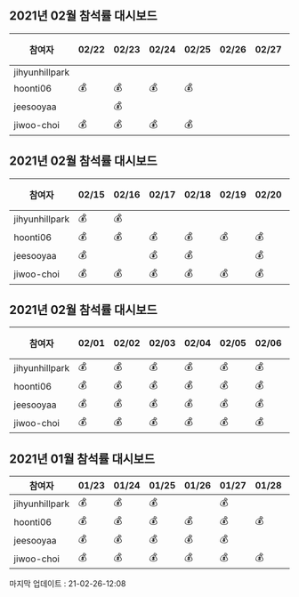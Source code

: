 ## 2021년 02월 참석률 대시보드
|참여자|02/22|02/23|02/24|02/25|02/26|02/27|02/28|참석률|
|--|--|--|--|--|--|--|--|--|
|jihyunhillpark||||||||0%
|hoonti06|💰|💰|💰|💰||||57%
|jeesooyaa||💰||||||14%
|jiwoo-choi|💰|💰|💰|💰||||71%
## 2021년 02월 참석률 대시보드
|참여자|02/15|02/16|02/17|02/18|02/19|02/20|02/21|02/22|02/23|02/24|02/25|02/26|02/27|02/28|참석률|
|--|--|--|--|--|--|--|--|--|--|--|--|--|--|--|--|
|jihyunhillpark|💰|💰|||||||||||||14%
|hoonti06|💰|💰|💰|💰|💰|💰||💰|💰|💰|||||64%
|jeesooyaa|💰||💰|💰||💰||💰|||||||36%
|jiwoo-choi|💰|💰|💰|💰|💰|💰||💰|💰|💰|||||86%
## 2021년 02월 참석률 대시보드
|참여자|02/01|02/02|02/03|02/04|02/05|02/06|02/07|02/08|02/09|02/10|02/11|02/12|02/13|02/14|02/15|02/16|02/17|02/18|02/19|02/20|02/21|02/22|02/23|02/24|02/25|02/26|02/27|02/28|참석률|
|--|--|--|--|--|--|--|--|--|--|--|--|--|--|--|--|--|--|--|--|--|--|--|--|--|--|--|--|--|--|
|jihyunhillpark|💰|💰|💰|💰|💰|💰||💰||💰|💰||||💰||||||||||||||36%
|hoonti06|💰|💰|💰|💰|💰|💰|||💰|💰||💰|||💰|💰|💰|💰|💰||💰|💰|💰||||||61%
|jeesooyaa|💰|💰|💰|💰|💰|💰|||💰||💰||💰|||💰|💰||💰||💰||||||||46%
|jiwoo-choi|💰|💰|💰|💰|💰|💰||💰||💰|||||💰|💰|💰|💰|💰||💰|💰|💰||||||68%
## 2021년 01월 참석률 대시보드
|참여자|01/23|01/24|01/25|01/26|01/27|01/28|01/29|01/30|01/31|참석률|
|--|--|--|--|--|--|--|--|--|--|--|
|jihyunhillpark|💰|💰|💰||💰||💰|💰|💰|78%
|hoonti06|💰|💰|💰|💰|💰|💰|💰|💰|💰|100%
|jeesooyaa|💰|💰|💰|💰|💰||💰|💰|💰|89%
|jiwoo-choi|💰|💰|💰|💰|💰|💰|💰||💰|89%

마지막 업데이트 : 21-02-26-12:08